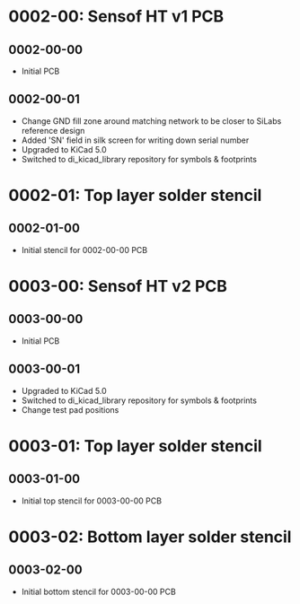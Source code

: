 # 0002-00: Sensof HT v1 PCB
## 0002-00-00
 * Initial PCB

## 0002-00-01
 * Change GND fill zone around matching network to be closer to SiLabs reference design
 * Added 'SN' field in silk screen for writing down serial number
 * Upgraded to KiCad 5.0
 * Switched to di_kicad_library repository for symbols & footprints


# 0002-01: Top layer solder stencil
## 0002-01-00
 * Initial stencil for 0002-00-00 PCB


# 0003-00: Sensof HT v2 PCB
## 0003-00-00
 * Initial PCB

## 0003-00-01
 * Upgraded to KiCad 5.0
 * Switched to di_kicad_library repository for symbols & footprints
 * Change test pad positions


# 0003-01: Top layer solder stencil
## 0003-01-00
 * Initial top stencil for 0003-00-00 PCB


# 0003-02: Bottom layer solder stencil
## 0003-02-00
 * Initial bottom stencil for 0003-00-00 PCB
